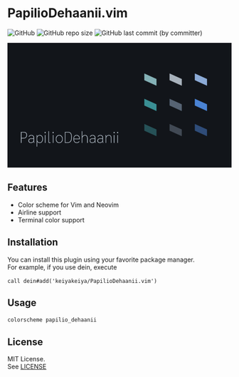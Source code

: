 # PapilioDehaanii.vim

![GitHub](https://img.shields.io/github/license/keiyakeiya/PapilioDehaanii.vim?color=%234a83d4)
![GitHub repo size](https://img.shields.io/github/repo-size/keiyakeiya/PapilioDehaanii.vim?color=%238CABD7)
![GitHub last commit (by committer)](https://img.shields.io/github/last-commit/keiyakeiya/PapilioDehaanii.vim?display_timestamp=committer&color=%23398f93)



![PapilioDehaanii](./imgs/papiliodehaanii.jpg)

## Features

- Color scheme for Vim and Neovim
- Airline support
- Terminal color support

## Installation

You can install this plugin using your favorite package manager.  
For example, if you use dein, execute

```:vim
call dein#add('keiyakeiya/PapilioDehaanii.vim')
```

## Usage

```:vim
colorscheme papilio_dehaanii
```

## License
MIT License.  
See [LICENSE](https://github.com/keiyakeiya/PapilioDehaanii.vim/blob/main/LICENSE)
